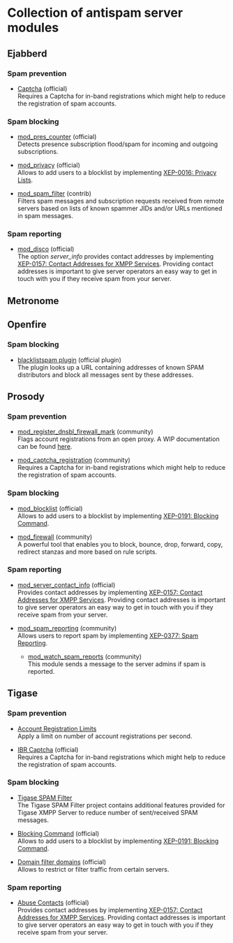 # Collection of antispam server modules

## Ejabberd

### Spam prevention

* [Captcha](https://docs.ejabberd.im/admin/configuration/basic/#captcha) (official)    
Requires a Captcha for in-band registrations which might help to reduce the registration of spam accounts.

### Spam blocking

<!--
* [mod_block_strangers](https://docs.ejabberd.im/admin/configuration/modules/#mod-block-strangers) (official)    
Blocks incoming messages from unknown contacts. Not the recommended way to block spam as it also degrades the 
UX of getting in touch with people using XMPP. Actually many even consider it to do more harm to XMPP than
it's affect on fighting spam is worth.
-->

* [mod_pres_counter](https://docs.ejabberd.im/admin/configuration/modules/#mod-pres-counter) (official)   
Detects presence subscription flood/spam for incoming and outgoing subscriptions.

* [mod_privacy](https://docs.ejabberd.im/admin/configuration/modules/#mod-privacy) (official)        
Allows to add users to a blocklist by implementing [XEP-0016: Privacy Lists](https://xmpp.org/extensions/xep-0016.html).

* [mod_spam_filter](https://github.com/processone/ejabberd-contrib/tree/master/mod_spam_filter) (contrib)    
Filters spam messages and subscription requests received from remote servers based on lists of known spammer
JIDs and/or URLs mentioned in spam messages.

### Spam reporting

* [mod_disco](https://docs.ejabberd.im/admin/configuration/modules/#mod-disco) (official)    
The option *server_info* provides contact addresses by implementing [XEP-0157: Contact Addresses for XMPP Services](https://xmpp.org/extensions/xep-0157.html).
Providing contact addresses is important to give server operators an easy way to get in touch with you
if they receive spam from your server.

## Metronome

## Openfire

### Spam blocking

* [blacklistspam plugin](https://www.igniterealtime.org/projects/openfire/plugin-archive.jsp?plugin=blacklistspam) (official plugin)    
The plugin looks up a URL containing addresses of known SPAM distributors and block all messages sent by
these addresses.

## Prosody

### Spam prevention

* [mod_register_dnsbl_firewall_mark](https://modules.prosody.im/mod_register_dnsbl_firewall_mark.html) (community)    
Flags account registrations from an open proxy. A WIP documentation can be found [here](https://github.com/JabberSPAM/resources/blob/master/prosody/restrict-proxy-registrations.md).

* [mod_captcha_registration](https://modules.prosody.im/mod_captcha_registration.html) (community)    
Requires a Captcha for in-band registrations which might help to reduce the registration of spam accounts.

### Spam blocking

<!--
* [mod_block_strangers](https://modules.prosody.im/mod_block_strangers.html) (community)    
Blocks incoming messages from unknown contacts. Not the recommended way to block spam as it also degrades the 
UX of getting in touch with people using XMPP. Actually many even consider it to do more harm to XMPP than 
it's affect on fighting spam is worth.
-->

* [mod_blocklist](https://prosody.im/doc/modules/mod_blocklist) (official)        
Allows to add users to a blocklist by implementing [XEP-0191: Blocking Command](https://xmpp.org/extensions/xep-0191.html).

* [mod_firewall](https://modules.prosody.im/mod_firewall.html) (community)    
A powerful tool that enables you to block, bounce, drop, forward, copy, redirect stanzas and more based
on rule scripts.

### Spam reporting

* [mod_server_contact_info](https://prosody.im/doc/modules/mod_server_contact_info) (official)    
Provides contact addresses by implementing [XEP-0157: Contact Addresses for XMPP Services](https://xmpp.org/extensions/xep-0157.html).
Providing contact addresses is important to give server operators an easy way to get in touch with you
if they receive spam from your server.

* [mod_spam_reporting](https://modules.prosody.im/mod_spam_reporting.html) (community)    
Allows users to report spam by implementing [XEP-0377: Spam Reporting](https://xmpp.org/extensions/xep-0377.html).
    * [mod_watch_spam_reports](https://modules.prosody.im/mod_watch_spam_reports.html) (community)    
    This module sends a message to the server admins if spam is reported.

## Tigase

### Spam prevention

* [Account Registration Limits](https://docs.tigase.net/tigase-server/8.0.0/Administration_Guide/html/#accountRegLimit)    
Apply a limit on number of account registrations per second.

* [IBR Captcha](https://docs.tigase.net/tigase-server/master-snapshot/Administration_Guide/html/#_captcha_system_now_available_for_in_band_registration) (official)    
Requires a Captcha for in-band registrations which might help to reduce the registration of spam accounts.

### Spam blocking

* [Tigase SPAM Filter](https://docs.tigase.net/tigase-server/8.0.0/Administration_Guide/html/#_tigase_spam_filter)    
The Tigase SPAM Filter project contains additional features provided for Tigase XMPP Server to reduce number of sent/received SPAM messages.

* [Blocking Command](https://docs.tigase.net/tigase-server/master-snapshot/Administration_Guide/html/#blockingCommand) (official)        
Allows to add users to a blocklist by implementing [XEP-0191: Blocking Command](https://xmpp.org/extensions/xep-0191.html).

* [Domain filter domains](https://docs.tigase.net/tigase-server/master-snapshot/Administration_Guide/html/#_add_new_item_vhost) (official)     
Allows to restrict or filter traffic from certain servers.

### Spam reporting

* [Abuse Contacts](https://docs.tigase.net/tigase-server/master-snapshot/Administration_Guide/html/#_abuse_contacts) (official)    
Provides contact addresses by implementing [XEP-0157: Contact Addresses for XMPP Services](https://xmpp.org/extensions/xep-0157.html).
Providing contact addresses is important to give server operators an easy way to get in touch with you
if they receive spam from your server.
